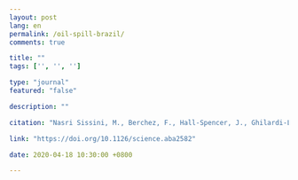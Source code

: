 ```yaml
---
layout: post
lang: en
permalink: /oil-spill-brazil/
comments: true

title: ""
tags: ['', '', '']

type: "journal"
featured: "false"

description: ""

citation: "Nasri Sissini, M., Berchez, F., Hall-Spencer, J., Ghilardi-Lopes, N., Carvalho, V. F., Schubert, N., Koerich, G., Diaz-Pulido, G., Silva, J., Serrão, E., Assis, J., Santos, R., Floeter, S. R., Rörig, L., Barufi, J. B., Bernardino, A. F., Francini-Filho, R., Turra, A., Hofmann, L. C., … Horta, P. A. (2020). Brazil oil spill response: Protect rhodolith beds. Science, 367(6474), 156."

link: "https://doi.org/10.1126/science.aba2582"

date: 2020-04-18 10:30:00 +0800

---
```

